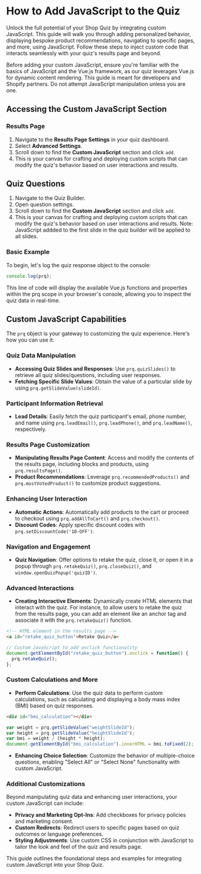 # How to Add JavaScript to the Quiz

Unlock the full potential of your Shop Quiz by integrating custom JavaScript. This guide will walk you through adding personalized behavior, displaying bespoke product recommendations, navigating to specific pages, and more, using JavaScript. Follow these steps to inject custom code that interacts seamlessly with your quiz's results page and beyond.

Before adding your custom JavaScript, ensure you're familiar with the basics of JavaScript and the Vue.js framework, as our quiz leverages Vue.js for dynamic content rendering. This guide is meant for developers and Shopify partners. Do not attempt JavaScript manipulation unless you are one.

## Accessing the Custom JavaScript Section

### Results Page

1. Navigate to the **Results Page Settings** in your quiz dashboard.
2. Select **Advanced Settings**.
3. Scroll down to find the **Custom JavaScript** section and click `add`.
4. This is your canvas for crafting and deploying custom scripts that can modify the quiz's behavior based on user interactions and results.

## Quiz Questions

1. Navigate to the Quiz Builder.
2. Open question settings.
3. Scroll down to find the **Custom JavaScript** section and click `add`.
4. This is your canvas for crafting and deploying custom scripts that can modify the quiz's behavior based on user interactions and results. Note: JavaScript addded to the first slide in the quiz builder will be applied to all slides.


### Basic Example

To begin, let's log the quiz response object to the console:

```javascript
console.log(prq);
```

This line of code will display the available Vue.js functions and properties within the prq scope in your browser's console, allowing you to inspect the quiz data in real-time.

## Custom JavaScript Capabilities

The `prq` object is your gateway to customizing the quiz experience. Here's how you can use it:

### Quiz Data Manipulation
- **Accessing Quiz Slides and Responses**: Use `prq.quizSlides()` to retrieve all quiz slides/questions, including user responses.
- **Fetching Specific Slide Values**: Obtain the value of a particular slide by using `prq.getSlideValue(slideId)`.

### Participant Information Retrieval
- **Lead Details**: Easily fetch the quiz participant's email, phone number, and name using `prq.leadEmail()`, `prq.leadPhone()`, and `prq.leadName()`, respectively.

### Results Page Customization
- **Manipulating Results Page Content**: Access and modify the contents of the results page, including blocks and products, using `prq.resultsPage()`.
- **Product Recommendations**: Leverage `prq.recommendedProducts()` and `prq.mostVotedProduct()` to customize product suggestions.

### Enhancing User Interaction
- **Automatic Actions**: Automatically add products to the cart or proceed to checkout using `prq.addAllToCart()` and `prq.checkout()`.
- **Discount Codes**: Apply specific discount codes with `prq.setDiscountCode('10-OFF')`.

### Navigation and Engagement
- **Quiz Navigation**: Offer options to retake the quiz, close it, or open it in a popup through `prq.retakeQuiz()`, `prq.closeQuiz()`, and `window.openQuizPopup('quizID')`.

### Advanced Interactions
- **Creating Interactive Elements**: Dynamically create HTML elements that interact with the quiz. For instance, to allow users to retake the quiz from the results page, you can add an element like an anchor tag and associate it with the `prq.retakeQuiz()` function.

```html
<!-- HTML element in the results page -->
<a id="retake_quiz_button">Retake Quiz</a>
```

```javascript
// Custom JavaScript to add onclick functionality
document.getElementById("retake_quiz_button").onclick = function() {
  prq.retakeQuiz();
};
```

### Custom Calculations and More

- **Perform Calculations**: Use the quiz data to perform custom calculations, such as calculating and displaying a body mass index (BMI) based on quiz responses.

```html
<div id="bmi_calculation"></div>
```

```javascript
var weight = prq.getSlideValue("weightSlideId");
var height = prq.getSlideValue("heightSlideId");
var bmi = weight / (height * height);
document.getElementById("bmi_calculation").innerHTML = bmi.toFixed(2);
```

- **Enhancing Choice Selection**: Customize the behavior of multiple-choice questions, enabling "Select All" or "Select None" functionality with custom JavaScript.

### Additional Customizations

Beyond manipulating quiz data and enhancing user interactions, your custom JavaScript can include:

- **Privacy and Marketing Opt-Ins**: Add checkboxes for privacy policies and marketing consent.
- **Custom Redirects**: Redirect users to specific pages based on quiz outcomes or language preferences.
- **Styling Adjustments**: Use custom CSS in conjunction with JavaScript to tailor the look and feel of the quiz and results page.

This guide outlines the foundational steps and examples for integrating custom JavaScript into your Shop Quiz. 
